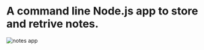 # A command line Node.js app to store and retrive notes.
![notes app](https://user-images.githubusercontent.com/32779275/150143190-d118cf2d-ff3a-4305-b9c4-3975742e18d0.gif)
